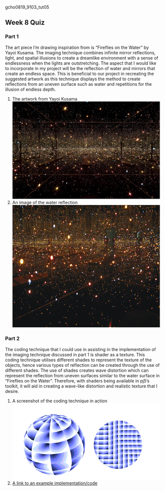 gcho0819_9103_tut05
## Week 8 Quiz
### Part 1
The art piece I’m drawing inspiration from is “Fireflies on the Water” by Yayoi Kusama. The imaging technique combines infinite mirror reflections, light, and spatial illusions to create a dreamlike environment with a sense of endlessness when the lights are outstretching. The aspect that I would like to incorporate in my project will be the reflection of water and mirrors that create an endless space. This is beneficial to our project in recreating the suggested artwork as this technique displays the method to create reflections from an uneven surface such as water and repetitions for the illusion of endless depth.

1. The artwork from Yayoi Kusama
![Fireflies on the Water](./readmeImages/Fireflies_on_the_Water.jpg)
2. An image of the water reflection
![Water Reflection](./readmeImages/fireflies.jpeg)

### Part 2
The coding technique that I could use in assisting in the implementation of the imaging technique discussed in part 1 is shader as a texture. This coding technique utilises different shades to represent the texture of the objects, hence various types of reflection can be created through the use of different shades. The use of shades creates wave distortion which can represent the reflection from uneven surfaces similar to the water surface in “Fireflies on the Water”.  Therefore, with shaders being available in pj5’s toolkit, it will aid in creating a wave-like distortion and realistic texture that I desire. 

1. A screenshot of the coding technique in action
![Shaders](./readmeImages/shaders.PNG)
2. [A link to an example implementation/code](https://p5js.org/examples/advanced-canvas-rendering-shader-as-a-texture/)
